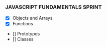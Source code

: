 ### JAVASCRIPT FUNDAMENTALS SPRINT

- [x] Objects and Arrays
- [x] Functions 
- [] Prototypes
- [] Classes